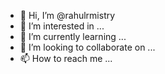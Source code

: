 - 👋 Hi, I’m @rahulrmistry
- 👀 I’m interested in ...
- 🌱 I’m currently learning ...
- 💞️ I’m looking to collaborate on ...
- 📫 How to reach me ...

<!---
rahulrmistry/rahulrmistry is a ✨ special ✨ repository because its `README.md` (this file) appears on your GitHub profile.
You can click the Preview link to take a look at your changes.
--->

